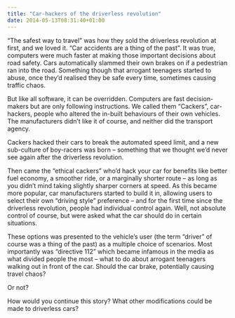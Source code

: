 ```yaml
---
title: "Car-hackers of the driverless revolution"
date: 2014-05-13T08:31:40+01:00
---
```


“The safest way to travel” was how they sold the driverless revolution at first, and we loved it. “Car accidents are a thing of the past”. It was true, computers were much faster at making those important decisions about road safety. Cars automatically slammed their own brakes on if a pedestrian ran into the road. Something though that arrogant teenagers started to abuse, once they’d realised they be safe every time, sometimes causing traffic chaos.

But like all software, it can be overridden. Computers are fast decision-makers but are only following instructions. We called them “Cackers”, car-hackers, people who altered the in-built behaviours of their own vehicles. The manufacturers didn’t like it of course, and neither did the transport agency.

Cackers hacked their cars to break the automated speed limit, and a new sub-culture of boy-racers was born – something that we thought we’d never see again after the driverless revolution.

Then came the “ethical cackers” who’d hack your car for benefits like better fuel economy, a smoother ride, or a marginally shorter route – as long as you didn’t mind taking slightly sharper corners at speed. As this became more popular, car manufacturers started to build it in, allowing users to select their own “driving style” preference – and for the first time since the driverless revolution, people had individual control again. Well, not absolute control of course, but were asked what the car should do in certain situations.

These options was presented to the vehicle’s user (the term “driver” of course was a thing of the past) as a multiple choice of scenarios. Most importantly was “directive 112” which became infamous in the media as what divided people the most – what to do about arrogant teenagers walking out in front of the car. Should the car brake, potentially causing travel chaos?

Or not?

How would you continue this story? What other modifications could be made to driverless cars?